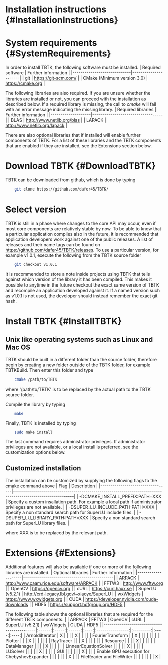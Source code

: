 Installation instructions {#InstallationInstructions}
======

# System requirements {#SystemRequirements}
In order to install TBTK, the following software must be installed.
| Required software           | Further information  |
|-----------------------------|----------------------|
| git                         | https://git-scm.com/ |
| CMake (Minimum version 3.0) | https://cmake.org    |

The following libraries are also required.
If you are unsure whether the libraries are installed or not, you can proceed with the installation as described below.
If a required library is missing, the call to *cmake* will fail with an error message indicating the missing library.
| Required libraries | Further information               |
|--------------------|-----------------------------------|
| BLAS               | http://www.netlib.org/blas        |
| LAPACK             | http://www.netlib.org/lapack      |

There are also optional libraries that if installed will enable further components of TBTK.
For a list of these libraries and the TBTK components that are enabled if they are installed, see the Extensions section below.

# Download TBTK {#DownloadTBTK}
TBTK can be downloaded from github, which is done by typing
```bash
	git clone https://github.com/dafer45/TBTK/
```

# Select version
TBTK is still in a phase where changes to the core API may occur, even if most core components are relatively stable by now.
To be able to know that a particular application compiles also in the future, it is recommended that application developers work against one of the public releases.
A list of releases and their name tags can be found on https://github.com/dafer45/TBTK/releases.
To use a particular version, for example v1.0.1, execute the following from the TBTK source folder
```bash
	git checkout v1.0.1
```
It is recommended to store a note inside projects using TBTK that tells against which version of the library it has been compiled.
This makes it possible to anytime in the future checkout the exact same version of TBTK and recompile an application developed against it.
If a named version such as v1.0.1 is not used, the developer should instead remember the exact git hash.

# Install TBTK {#InstallTBTK}
## Unix like operating systems such as Linux and Mac OS
TBTK should be built in a different folder than the source folder, therefore begin by creating a new folder outside of the TBTK folder, for example TBTKBuild.
Then enter this folder and type
```bash
	cmake /path/to/TBTK
```
where '/path/to/TBTK' is to be replaced by the actual path to the TBTK source folder.

Compile the library by typing
```bash
	make
```

Finally, TBTK is installed by typing
```bash
	sudo make install
```
The last command requires administrator privileges.
If administrator privileges are not available, or a local install is preferred, see the customization options below.

## Customized installation
The installation can be customized by supplying the following flags to the cmake command above
| Flag                             | Description                                                                                                |
|----------------------------------|------------------------------------------------------------------------------------------------------------|
| -DCMAKE_INSTALL_PREFIX:PATH=XXX  | Specify a custom insallation path. For example a local path if administrator privileges are not available. |
| -DSUPER_LU_INCLUDE_PATH:PATH=XXX | Specify a non standard search path for SuperLU include files.                                              |
| -DSUPER_LU_LIBRARY_PATH:PATH=XXX | Specify a non standard search path for SuperLU library files.                                              |

where XXX is to be replaced by the relevant path.

# Extensions {#Extensions}
Additional features will also be available if one or more of the following libraries are installed.
| Optional libraries | Further information                         |
|--------------------|---------------------------------------------|
| ARPACK             | http://www.caam.rice.edu/software/ARPACK    |
| FFTW3              | http://www.fftw.org                         |
| OpenCV             | https://opencv.org                          |
| cURL               | https://curl.haxx.se                        |
| SuperLU (v5.2.1)   | http://crd-legacy.lbl.gov/~xiaoye/SuperLU   |
| wxWidgets          | https://www.wxwidgets.org                   |
| CUDA               | https://developer.nvidia.com/cuda-downloads |
| HDF5               | https://support.hdfgroup.org/HDF5           |

The following table shows the optional libraries that are required for the different TBTK components.
|                                            | ARPACK | FFTW3 | OpenCV | cURL | SuperLU (v5.2.1) | wxWidgets | CUDA | HDF5 |
|--------------------------------------------|:------:|:-----:|:------:|:----:|:----------------:|:---------:|:----:|:----:|
| ArnoldiIterator                            | X      |       |        |      | X                |           |      |      |
| FourierTransform                           |        | X     |        |      |                  |           |      |      |
| Plotter                                    |        |       | X      |      |                  |           |      |      |
| RayTracer                                  |        |       | X      |      |                  |           |      |      |
| Resource                                   |        |       |        | X    |                  |           |      |      |
| DataManager                                |        |       |        | X    |                  |           |      |      |
| LinnearEquationSolver                      |        |       |        |      | X                |           |      |      |
| LUSolver                                   |        |       |        |      | X                |           |      |      |
| GUI                                        |        |       |        |      |                  | X         |      |      |
| Enable GPU execution for ChebyshevExpander |        |       |        |      |                  |           | X    |      |
| FileReader and FileWriter                  |        |       |        |      |                  |           |      | X    |

